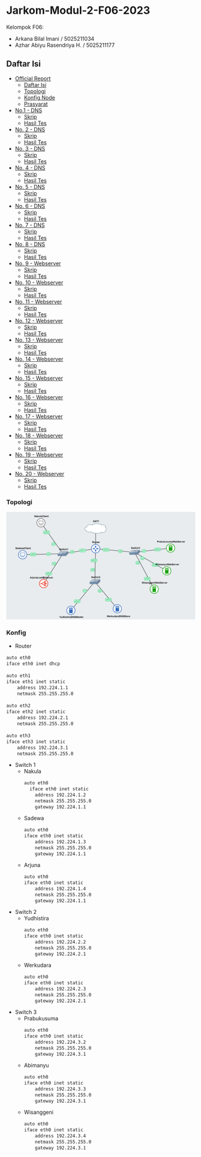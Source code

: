# Jarkom-Modul-2-F06-2023

Kelompok F06:
- Arkana Bilal Imani / 5025211034
- Azhar Abiyu Rasendriya H. / 5025211177

## Daftar Isi

- [Official Report](#laporan-resmi)
  - [Daftar Isi](#daftar-isi)
  - [Topologi](#topologi)
  - [Konfig Node](#konfig)
  - [Prasyarat](#prerequisite)
- [No.1 - DNS](#Soal-1)
  - [Skrip](#skrip)
  - [Hasil Tes](#hasil)
- [No. 2 - DNS](#Soal-2)
  - [Skrip](#skrip-1)
  - [Hasil Tes](#hasil-1)
- [No. 3 - DNS](#Soal-3)
  - [Skrip](#skrip-2)
  - [Hasil Tes](#hasil-2)
- [No. 4 - DNS](#Soal-4)
  - [Skrip](#skrip-3)
  - [Hasil Tes](#hasil-3)
- [No. 5 - DNS](#Soal-5)
  - [Skrip](#skrip-4)
  - [Hasil Tes](#hasil-4)
- [No. 6 - DNS](#Soal-6)
  - [Skrip](#skrip-5)
  - [Hasil Tes](#hasil-5)
- [No. 7 - DNS](#Soal-7)
  - [Skrip](#skrip-6)
  - [Hasil Tes](#hasil-6)
- [No. 8 - DNS](#Soal-8)
  - [Skrip](#skrip-7)
  - [Hasil Tes](#hasil-7)
- [No. 9 - Webserver](#Soal-9)
  - [Skrip](#skrip-8)
  - [Hasil Tes](#hasil-8)
- [No. 10 - Webserver](#Soal-10)
  - [Skrip](#skrip-9)
  - [Hasil Tes](#hasil-9)
- [No. 11 - Webserver](#Soal-11)
  - [Skrip](#skrip-10)
  - [Hasil Tes](#hasil-10)
- [No. 12 - Webserver](#Soal-12)
  - [Skrip](#skrip-11)
  - [Hasil Tes](#hasil-11)
- [No. 13 - Webserver](#Soal-13)
  - [Skrip](#skrip-12)
  - [Hasil Tes](#hasil-12)
- [No. 14 - Webserver](#Soal-14)
  - [Skrip](#skrip-13)
  - [Hasil Tes](#hasil-13)
- [No. 15 - Webserver](#Soal-15)
  - [Skrip](#skrip-14)
  - [Hasil Tes](#hasil-14)
- [No. 16 - Webserver](#Soal-16)
  - [Skrip](#skrip-15)
  - [Hasil Tes](#hasil-15)
- [No. 17 - Webserver](#Soal-17)
  - [Skrip](#skrip-16)
  - [Hasil Tes](#hasil-16)
- [No. 18 - Webserver](#Soal-18)
  - [Skrip](#skrip-17)
  - [Hasil Tes](#hasil-17)
- [No. 19 - Webserver](#Soal-19)
  - [Skrip](#skrip-18)
  - [Hasil Tes](#hasil-18)
- [No. 20 - Webserver](#Soal-20)
  - [Skrip](#skrip-19)
  - [Hasil Tes](#hasil-19)
 
### Topologi

![Alt text](img/topolog.png)

### Konfig

- Router
```
auto eth0
iface eth0 inet dhcp

auto eth1
iface eth1 inet static
	address 192.224.1.1
	netmask 255.255.255.0

auto eth2
iface eth2 inet static
	address 192.224.2.1
	netmask 255.255.255.0

auto eth3
iface eth3 inet static
	address 192.224.3.1
	netmask 255.255.255.0
```
- Switch 1
  - Nakula
    ```
    auto eth0
      iface eth0 inet static
	    address 192.224.1.2
	    netmask 255.255.255.0
	    gateway 192.224.1.1
    ```
  - Sadewa
    ```
    auto eth0
    iface eth0 inet static
	    address 192.224.1.3
    	netmask 255.255.255.0
    	gateway 192.224.1.1
    ```
  - Arjuna
    ```
    auto eth0
    iface eth0 inet static
	    address 192.224.1.4
	    netmask 255.255.255.0
	    gateway 192.224.1.1
    ```
- Switch 2
  - Yudhistira
    ```
    auto eth0
    iface eth0 inet static
    	address 192.224.2.2
    	netmask 255.255.255.0
    	gateway 192.224.2.1
    ```
  - Werkudara
    ```
    auto eth0
    iface eth0 inet static
    	address 192.224.2.3
    	netmask 255.255.255.0
    	gateway 192.224.2.1
    ```
- Switch 3
  - Prabukusuma
    ```
    auto eth0
    iface eth0 inet static
    	address 192.224.3.2
    	netmask 255.255.255.0
    	gateway 192.224.3.1
    ```
  - Abimanyu
    ```
    auto eth0
    iface eth0 inet static
    	address 192.224.3.3
    	netmask 255.255.255.0
    	gateway 192.224.3.1
    ```
  - Wisanggeni
    ```
    auto eth0
    iface eth0 inet static
    	address 192.224.3.4
    	netmask 255.255.255.0
    	gateway 192.224.3.1
    ```
